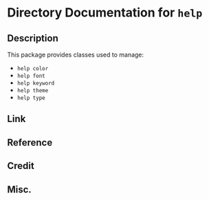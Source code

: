 # Directory Documentation for `help`

## Description
This package provides classes used to manage:
- `help color`
- `help font`
- `help keyword`
- `help theme`
- `help type`

## Link

## Reference

## Credit

## Misc.

